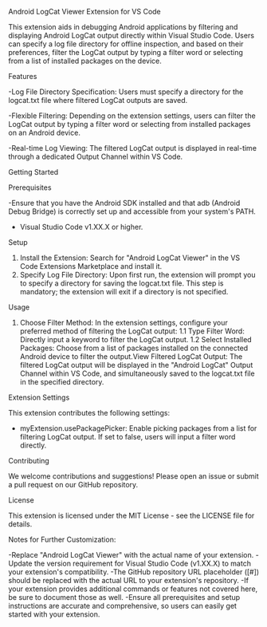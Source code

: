 Android LogCat Viewer Extension for VS Code

This extension aids in debugging Android applications by filtering and displaying Android LogCat output directly within Visual Studio Code. Users can specify a log file directory for offline inspection, and based on their preferences, filter the LogCat output by typing a filter word or selecting from a list of installed packages on the device.

Features

-Log File Directory Specification: Users must specify a directory for the logcat.txt file where filtered LogCat outputs are saved.

-Flexible Filtering: Depending on the extension settings, users can filter the LogCat output by typing a filter word or selecting from installed packages on an Android device.

-Real-time Log Viewing: The filtered LogCat output is displayed in real-time through a dedicated Output Channel within VS Code.


Getting Started

Prerequisites

-Ensure that you have the Android SDK installed and that adb (Android Debug Bridge) is correctly set up and accessible from your system's PATH.
- Visual Studio Code v1.XX.X or higher.

Setup

1. Install the Extension: Search for "Android LogCat Viewer" in the VS Code Extensions Marketplace and install it.
2. Specify Log File Directory: Upon first run, the extension will prompt you to specify a directory for saving the logcat.txt file. This step is mandatory; the extension will exit if a directory is not specified.

Usage

1. Choose Filter Method: In the extension settings, configure your preferred method of filtering the LogCat output:
1.1 Type Filter Word: Directly input a keyword to filter the LogCat output.
1.2 Select Installed Packages: Choose from a list of packages installed on the connected Android device to filter the output.View Filtered LogCat Output: The filtered LogCat output will be displayed in the "Android LogCat" Output Channel within VS Code, and simultaneously saved to the logcat.txt file in the specified directory.

Extension Settings

This extension contributes the following settings:
- myExtension.usePackagePicker: Enable picking packages from a list for filtering LogCat output. If set to false, users will input a filter word directly.

Contributing

We welcome contributions and suggestions! Please open an issue or submit a pull request on our GitHub repository.

License

This extension is licensed under the MIT License - see the LICENSE file for details.

Notes for Further Customization:

-Replace "Android LogCat Viewer" with the actual name of your extension.
-Update the version requirement for Visual Studio Code (v1.XX.X) to match your extension's compatibility.
-The GitHub repository URL placeholder ([#]) should be replaced with the actual URL to your extension's repository.
-If your extension provides additional commands or features not covered here, be sure to document those as well.
-Ensure all prerequisites and setup instructions are accurate and comprehensive, so users can easily get started with your extension.